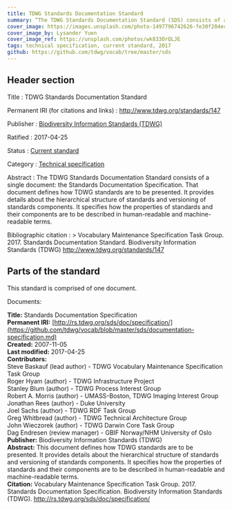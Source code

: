 ```yaml
---
title: TDWG Standards Documentation Standard
summary: “The TDWG Standards Documentation Standard (SDS) consists of a single document: the [Standards Documentation Specification](https://github.com/tdwg/vocab/blob/master/sds/documentation-specification.md). That document defines how TDWG standards are to be presented. It provides details about the hierarchical structure of standards and versioning of standards components. It specifies how the properties of standards and their components are to be described in human-readable and machine-readable terms.”
cover_image: https://images.unsplash.com/photo-1497796742626-fe30f204ec54
cover_image_by: Lysander Yuen
cover_image_ref: https://unsplash.com/photos/wk833OrQLJE
tags: technical specification, current standard, 2017
github: https://github.com/tdwg/vocab/tree/master/sds
---
```


## Header section

Title
: TDWG Standards Documentation Standard

Permanent IRI (for citations and links)
: <http://www.tdwg.org/standards/147>

Publisher
: [Biodiversity Information Standards (TDWG)](https://www.tdwg.org/)

Ratified
: 2017-04-25

Status
: [Current standard](https://www.tdwg.org/standards/status-and-categories/)

Category
: [Technical specification](https://www.tdwg.org/standards/status-and-categories/#categories%20of%20tdwg%20standards_1)

Abstract
: The TDWG Standards Documentation Standard consists of a single document: the Standards Documentation Specification. That document defines how TDWG standards are to be presented. It provides details about the hierarchical structure of standards and versioning of standards components. It specifies how the properties of standards and their components are to be described in human-readable and machine-readable terms.

Bibliographic citation
: > Vocabulary Maintenance Specification Task Group. 2017. Standards Documentation Standard. Biodiversity Information Standards (TDWG) http://www.tdwg.org/standards/147

## Parts of the standard

This standard is comprised of one document. 

Documents:

**Title:** Standards Documentation Specification \
**Permanent IRI:** [http://rs.tdwg.org/sds/doc/specification/](https://github.com/tdwg/vocab/blob/master/sds/documentation-specification.md) \
**Created:** 2007-11-05 \
**Last modified:** 2017-04-25 \
**Contributors:** \
Steve Baskauf (lead author) - TDWG Vocabulary Maintenance Specification Task Group \
Roger Hyam (author) - TDWG Infrastructure Project \
Stanley Blum (author) - TDWG Process Interest Group \
Robert A. Morris (author) - UMASS-Boston, TDWG Imaging Interest Group \
Jonathan Rees (author) - Duke University \
Joel Sachs (author) - TDWG RDF Task Group \
Greg Whitbread (author) - TDWG Technical Architecture Group \
John Wieczorek (author) - TDWG Darwin Core Task Group \
Dag Endresen (review manager) - GBIF Norway/NHM University of Oslo \
**Publisher:** Biodiversity Information Standards (TDWG) \
**Abstract:** This document defines how TDWG standards are to be presented. It provides details about the hierarchical structure of standards and versioning of standards components. It specifies how the properties of standards and their components are to be described in human-readable and machine-readable terms. \
**Citation:** Vocabulary Maintenance Specification Task Group. 2017. Standards Documentation Specification. Biodiversity Information Standards (TDWG). http://rs.tdwg.org/sds/doc/specification/

